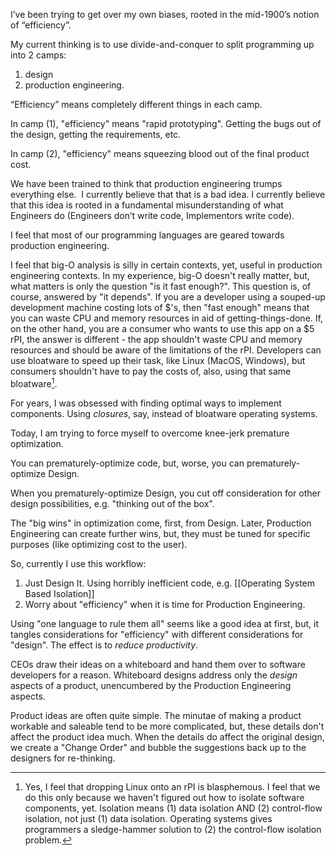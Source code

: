 I’ve been trying to get over my own biases, rooted in the mid-1900’s notion of “efficiency”.

My current thinking is to use divide-and-conquer to split programming up into 2 camps:
1. design
2. production engineering.

“Efficiency” means completely different things in each camp.

In camp (1), "efficiency" means "rapid prototyping".  Getting the bugs out of the design, getting the requirements, etc.

In camp (2), "efficiency" means squeezing blood out of the final product cost.

We have been trained to think that production engineering trumps everything else.  I currently believe that that is a bad idea. I currently believe that this idea is rooted in a fundamental misunderstanding of what Engineers do (Engineers don’t write code, Implementors write code).  

I feel that most of our programming languages are geared towards production engineering.

I feel that big-O analysis is silly in certain contexts, yet, useful in production engineering contexts.  In my experience, big-O doesn't really matter, but, what matters is only the question "is it fast enough?".  This question is, of course, answered by "it depends".  If you are a developer using a souped-up development machine costing lots of $'s, then "fast enough" means that you can waste CPU and memory resources in aid of getting-things-done.  If, on the other hand, you are a consumer who wants to use this app on a $5 rPI, the answer is different - the app shouldn't waste CPU and memory resources and should be aware of the limitations of the rPI.  Developers can use bloatware to speed up their task, like Linux (MacOS, Windows), but consumers shouldn't have to pay the costs of, also, using that same bloatware[^rpi].

[^rpi]: Yes, I feel that dropping Linux onto an rPI is blasphemous.  I feel that we do this only because we haven't figured out how to isolate software components, yet.  Isolation means (1) data isolation AND (2) control-flow isolation, not just (1) data isolation.  Operating systems gives programmers a sledge-hammer solution to (2) the control-flow isolation problem.

For years, I was obsessed with finding optimal ways to implement components.  Using *closures*, say, instead of bloatware operating systems.

Today, I am trying to force myself to overcome knee-jerk premature optimization.

You can prematurely-optimize code, but, worse, you can prematurely-optimize Design.

When you prematurely-optimize Design, you cut off consideration for other design possibilities, e.g. "thinking out of the box".

The "big wins" in optimization come, first, from Design.  Later, Production Engineering can create further wins, but, they must be tuned for specific purposes (like optimizing cost to the user).

So, currently I use this workflow:
1. Just Design It.  Using horribly inefficient code, e.g.  [[Operating System Based Isolation]]
2. Worry about "efficiency" when it is time for Production Engineering.

Using "one language to rule them all" seems like a good idea at first, but, it tangles considerations for "efficiency" with different considerations for "design".  The effect is to *reduce productivity*.

CEOs draw their ideas on a whiteboard and hand them over to software developers for a reason.  Whiteboard designs address only the *design* aspects of a product, unencumbered by the Production Engineering aspects.

Product ideas are often quite simple.  The minutae of making a product workable and saleable tend to be more complicated, but, these details don't affect the product idea much.  When the details do affect the original design, we create a "Change Order" and bubble the suggestions back up to the designers for re-thinking.
